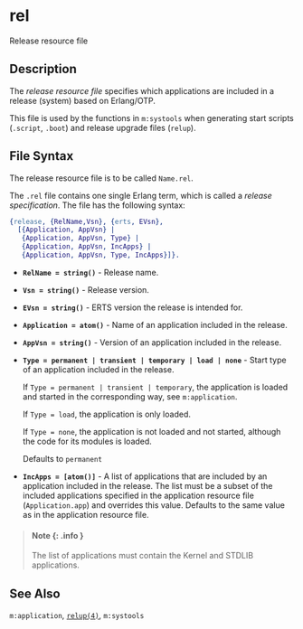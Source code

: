 <!--
%CopyrightBegin%

Copyright Ericsson AB 2023-2024. All Rights Reserved.

Licensed under the Apache License, Version 2.0 (the "License");
you may not use this file except in compliance with the License.
You may obtain a copy of the License at

    http://www.apache.org/licenses/LICENSE-2.0

Unless required by applicable law or agreed to in writing, software
distributed under the License is distributed on an "AS IS" BASIS,
WITHOUT WARRANTIES OR CONDITIONS OF ANY KIND, either express or implied.
See the License for the specific language governing permissions and
limitations under the License.

%CopyrightEnd%
-->
# rel

Release resource file

## Description

The _release resource file_ specifies which applications are included in a
release (system) based on Erlang/OTP.

This file is used by the functions in `m:systools` when generating start scripts
(`.script`, `.boot`) and release upgrade files (`relup`).

## File Syntax

The release resource file is to be called `Name.rel`.

The `.rel` file contains one single Erlang term, which is called a _release
specification_. The file has the following syntax:

```erlang
{release, {RelName,Vsn}, {erts, EVsn},
  [{Application, AppVsn} |
   {Application, AppVsn, Type} |
   {Application, AppVsn, IncApps} |
   {Application, AppVsn, Type, IncApps}]}.
```

- **`RelName = string()`** - Release name.

- **`Vsn = string()`** - Release version.

- **`EVsn = string()`** - ERTS version the release is intended for.

- **`Application = atom()`** - Name of an application included in the release.

- **`AppVsn = string()`** - Version of an application included in the release.

- **`Type = permanent | transient | temporary | load | none`** - Start type of
  an application included in the release.

  If `Type = permanent | transient | temporary`, the application is loaded and
  started in the corresponding way, see `m:application`.

  If `Type = load`, the application is only loaded.

  If `Type = none`, the application is not loaded and not started, although the
  code for its modules is loaded.

  Defaults to `permanent`

- **`IncApps = [atom()]`** - A list of applications that are included by an
  application included in the release. The list must be a subset of the included
  applications specified in the application resource file (`Application.app`)
  and overrides this value. Defaults to the same value as in the application
  resource file.

> #### Note {: .info }
>
> The list of applications must contain the Kernel and STDLIB applications.

## See Also

`m:application`, [`relup(4)`](relup.md), `m:systools`
